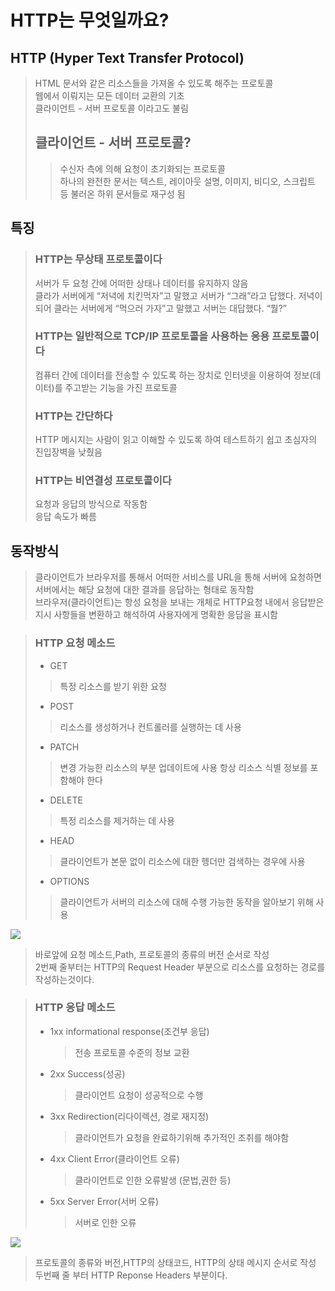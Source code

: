# HTTP는 무엇일까요?
## HTTP (Hyper Text Transfer Protocol)
>HTML 문서와 같은 리소스들을 가져올 수 있도록 해주는 프로토콜   
웹에서 이뤄지는 모든 데이터 교환의 기초   
클라이언트 - 서버 프로토콜 이라고도 불림
> ## 클라이언트 - 서버 프로토콜?
>   > 수신자 측에 의해 요청이 초기화되는 프로토콜   
하나의 완전한 문서는 텍스트, 레이아웃 설명, 이미지, 비디오, 스크립트 등 불러온 하위 문서들로 재구성 됨
## 특징 
> ### HTTP는 무상태 프로토콜이다
> 서버가 두 요청 간에 어떠한 상태나 데이터를 유지하지 않음   
>클라가 서버에게 “저녁에 치킨먹자”고 말했고 서버가 “그래”라고 답했다.
저녁이 되어 클라는 서버에게 “먹으러 가자”고 말했고 서버는 대답했다. “뭘?”
> ### HTTP는 일반적으로 TCP/IP 프로토콜을 사용하는 응용 프로토콜이다
> 컴퓨터 간에 데이터를 전송할 수 있도록 하는 장치로 인터넷을 이용하여 정보(데이터)를 주고받는 기능을 가진 프로토콜
> ### HTTP는 간단하다
>HTTP 메시지는 사람이 읽고 이해할 수 있도록 하여 테스트하기 쉽고 초심자의 진입장벽을 낮췄음
> ### HTTP는 비연결성 프로토콜이다
> 요청과 응답의 방식으로 작동함   
> 응답 속도가 빠름

## 동작방식
> 클라이언트가 브라우저를 통해서 어떠한 서비스를 URL을 통해 서버에 요청하면 서버에서는 해당 요청에 대한 결과를 응답하는 형태로 동작함   
> 브라우저(클라이언트)는 항성 요청을 보내는 개체로 HTTP요청 내에서 응답받은 지시 사항들을 변환하고 해석하여 사용자에게 명확한 응답을 표시함

> ### HTTP 요청 메소드
> - GET
> > 특정 리소스를 받기 위한 요청
> - POST
> > 리소스를 생성하거나 컨트롤러를 실행하는 데 사용
> - PATCH
> > 변경 가능한 리소스의 부분 업데이트에 사용   항상 리소스 식별 정보를 포함해야 한다
> - DELETE
> > 특정 리소스를 제거하는 데 사용
> - HEAD
> > 클라이언트가 본문 없이 리소스에 대한 헹더만 검색하는 경우에 사용   
> -  OPTIONS
> > 클라이언트가 서버의 리소스에 대해 수행 가능한 동작을 알아보기 위해 사용   
<img src  = "https://img1.daumcdn.net/thumb/R1280x0/?scode=mtistory2&fname=https%3A%2F%2Fblog.kakaocdn.net%2Fdn%2Fc7mI3U%2FbtqWX45M76d%2FgGoVLK6rcUJhekrxMcq6a1%2Fimg.png">

> 바로앞에 요청 메소드,Path, 프로토콜의 종류의 버전 순서로 작성   
> 2번째 줄부터는 HTTP의 Request Header 부분으로 리소스를 요청하는 경로를 작성하는것이다.

> ### HTTP 응답 메소드
> - 1xx informational response(조건부 응답)  
>   > 전송 프로토콜 수준의 정보 교환 
> - 2xx Success(성공)   
>   > 클라이언트 요청이 성공적으로 수행
> - 3xx Redirection(리다이렉션, 경로 재지정)   
>   > 클라이언트가 요청을 완료하기위해 추가적인 조취를 해야함
> - 4xx Client Error(클라이언트 오류)   
>   > 클라이언트로 인한 오류발생 (문법,권한 등)
> - 5xx Server Error(서버 오류)    
>   > 서버로 인한 오류

<img src = "https://img1.daumcdn.net/thumb/R1280x0/?scode=mtistory2&fname=https%3A%2F%2Fblog.kakaocdn.net%2Fdn%2FCmjnf%2FbtqWTYTN3X1%2F34p8xLsQtEIk0xMzyjIw8k%2Fimg.png">

> 프로토콜의 종류와 버전,HTTP의 상태코드, HTTP의 상태 메시지 순서로 작성   
> 두번째 줄 부터 HTTP Reponse Headers 부분이다.   